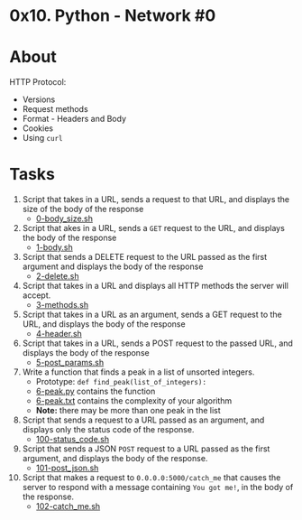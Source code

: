 # 0x10. Python - Network #0

# About
HTTP Protocol:
* Versions
* Request methods
* Format - Headers and Body
* Cookies
* Using `curl`

# Tasks
1. Script that takes in a URL, sends a request to that URL, and displays the size of the body of the response
	* [0-body_size.sh](0-body_size.sh)
2. Script that akes in a URL, sends a `GET` request to the URL, and displays the body of the response
	* [1-body.sh](1-body.sh)
3. Script that sends a DELETE request to the URL passed as the first argument and displays the body of the response
	* [2-delete.sh](2-delete.sh)
3. Script that takes in a URL and displays all HTTP methods the server will accept.
	* [3-methods.sh](3-methods.sh)
4. Script that takes in a URL as an argument, sends a GET request to the URL, and displays the body of the response
	* [4-header.sh](4-header.sh)
5. Script that takes in a URL, sends a POST request to the passed URL, and displays the body of the response
	* [5-post_params.sh](5-post_params.sh)
6. Write a function that finds a peak in a list of unsorted integers.
	* Prototype: `def find_peak(list_of_integers):`
	* [6-peak.py](6-peak.py) contains the function
	* [6-peak.txt](6-peak.txt) contains the complexity of your algorithm
	* **Note:** there may be more than one peak in the list
7. Script that sends a request to a URL passed as an argument, and displays only the status code of the response.
	* [100-status_code.sh](100-status_code.sh)
8. Script that sends a JSON `POST` request to a URL passed as the first argument, and displays the body of the response.
	* [101-post_json.sh](101-post_json.sh)
9. Script that makes a request to `0.0.0.0:5000/catch_me` that causes the server to respond with a message containing `You got me!`, in the body of the response.
	* [102-catch_me.sh](102-catch_me.sh)
